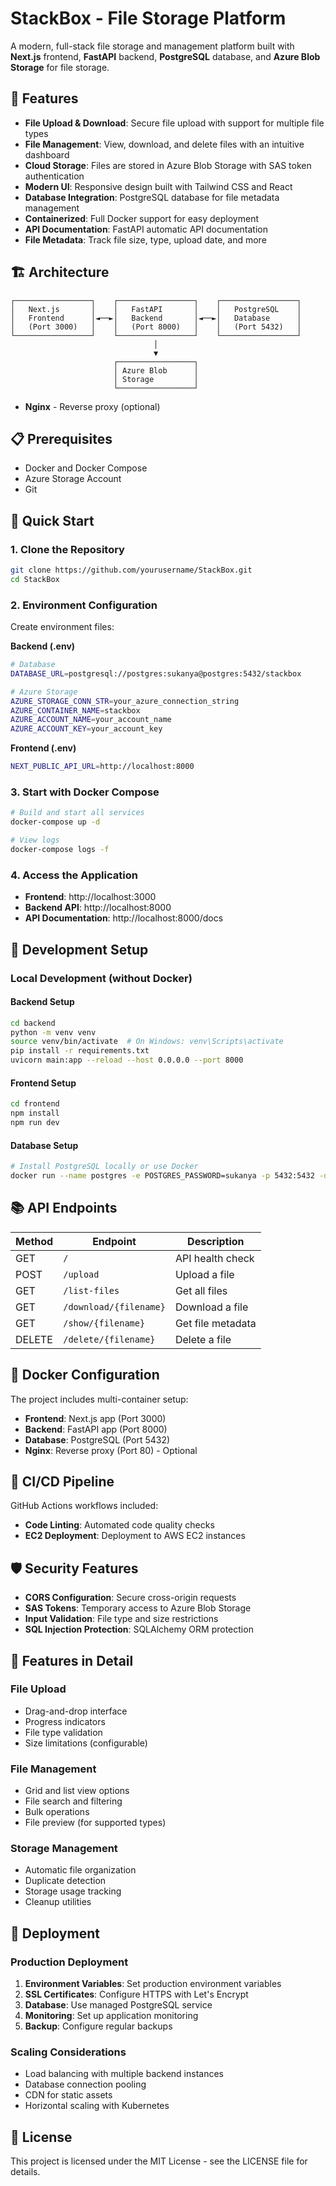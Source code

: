 # StackBox - File Storage Platform

A modern, full-stack file storage and management platform built with **Next.js** frontend, **FastAPI** backend, **PostgreSQL** database, and **Azure Blob Storage** for file storage.

## 🚀 Features

- **File Upload & Download**: Secure file upload with support for multiple file types
- **File Management**: View, download, and delete files with an intuitive dashboard
- **Cloud Storage**: Files are stored in Azure Blob Storage with SAS token authentication
- **Modern UI**: Responsive design built with Tailwind CSS and React
- **Database Integration**: PostgreSQL database for file metadata management
- **Containerized**: Full Docker support for easy deployment
- **API Documentation**: FastAPI automatic API documentation
- **File Metadata**: Track file size, type, upload date, and more

## 🏗️ Architecture

```
┌─────────────────┐    ┌─────────────────┐    ┌─────────────────┐
│   Next.js       │    │   FastAPI       │    │   PostgreSQL    │
│   Frontend      │◄──►│   Backend       │◄──►│   Database      │
│   (Port 3000)   │    │   (Port 8000)   │    │   (Port 5432)   │
└─────────────────┘    └─────────────────┘    └─────────────────┘
                                │
                                ▼
                       ┌─────────────────┐
                       │ Azure Blob      │
                       │ Storage         │
                       └─────────────────┘
```

- **Nginx** - Reverse proxy (optional)

## 📋 Prerequisites

- Docker and Docker Compose
- Azure Storage Account
- Git

## 🚀 Quick Start

### 1. Clone the Repository

```bash
git clone https://github.com/yourusername/StackBox.git
cd StackBox
```

### 2. Environment Configuration

Create environment files:

**Backend (.env)**

```bash
# Database
DATABASE_URL=postgresql://postgres:sukanya@postgres:5432/stackbox

# Azure Storage
AZURE_STORAGE_CONN_STR=your_azure_connection_string
AZURE_CONTAINER_NAME=stackbox
AZURE_ACCOUNT_NAME=your_account_name
AZURE_ACCOUNT_KEY=your_account_key
```

**Frontend (.env)**

```bash
NEXT_PUBLIC_API_URL=http://localhost:8000
```

### 3. Start with Docker Compose

```bash
# Build and start all services
docker-compose up -d

# View logs
docker-compose logs -f
```

### 4. Access the Application

- **Frontend**: http://localhost:3000
- **Backend API**: http://localhost:8000
- **API Documentation**: http://localhost:8000/docs

## 🔧 Development Setup

### Local Development (without Docker)

#### Backend Setup

```bash
cd backend
python -m venv venv
source venv/bin/activate  # On Windows: venv\Scripts\activate
pip install -r requirements.txt
uvicorn main:app --reload --host 0.0.0.0 --port 8000
```

#### Frontend Setup

```bash
cd frontend
npm install
npm run dev
```

#### Database Setup

```bash
# Install PostgreSQL locally or use Docker
docker run --name postgres -e POSTGRES_PASSWORD=sukanya -p 5432:5432 -d postgres:15-alpine
```

## 📚 API Endpoints

| Method | Endpoint               | Description       |
| ------ | ---------------------- | ----------------- |
| GET    | `/`                    | API health check  |
| POST   | `/upload`              | Upload a file     |
| GET    | `/list-files`          | Get all files     |
| GET    | `/download/{filename}` | Download a file   |
| GET    | `/show/{filename}`     | Get file metadata |
| DELETE | `/delete/{filename}`   | Delete a file     |

## 🐳 Docker Configuration

The project includes multi-container setup:

- **Frontend**: Next.js app (Port 3000)
- **Backend**: FastAPI app (Port 8000)
- **Database**: PostgreSQL (Port 5432)
- **Nginx**: Reverse proxy (Port 80) - Optional

## 🔄 CI/CD Pipeline

GitHub Actions workflows included:

- **Code Linting**: Automated code quality checks
- **EC2 Deployment**: Deployment to AWS EC2 instances

## 🛡️ Security Features

- **CORS Configuration**: Secure cross-origin requests
- **SAS Tokens**: Temporary access to Azure Blob Storage
- **Input Validation**: File type and size restrictions
- **SQL Injection Protection**: SQLAlchemy ORM protection

## 📱 Features in Detail

### File Upload

- Drag-and-drop interface
- Progress indicators
- File type validation
- Size limitations (configurable)

### File Management

- Grid and list view options
- File search and filtering
- Bulk operations
- File preview (for supported types)

### Storage Management

- Automatic file organization
- Duplicate detection
- Storage usage tracking
- Cleanup utilities

## 🚀 Deployment

### Production Deployment

1. **Environment Variables**: Set production environment variables
2. **SSL Certificates**: Configure HTTPS with Let's Encrypt
3. **Database**: Use managed PostgreSQL service
4. **Monitoring**: Set up application monitoring
5. **Backup**: Configure regular backups

### Scaling Considerations

- Load balancing with multiple backend instances
- Database connection pooling
- CDN for static assets
- Horizontal scaling with Kubernetes

## 📄 License

This project is licensed under the MIT License - see the LICENSE file for details.
